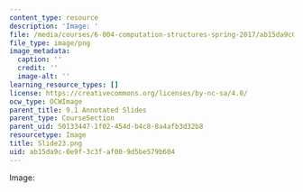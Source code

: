 ```yaml
---
content_type: resource
description: 'Image: '
file: /media/courses/6-004-computation-structures-spring-2017/ab15da9c0e9f3c3faf009d5be579b604_Slide23.png
file_type: image/png
image_metadata:
  caption: ''
  credit: ''
  image-alt: ''
learning_resource_types: []
license: https://creativecommons.org/licenses/by-nc-sa/4.0/
ocw_type: OCWImage
parent_title: 9.1 Annotated Slides
parent_type: CourseSection
parent_uid: 50133447-1f02-454d-b4c8-8a4afb3d32b8
resourcetype: Image
title: Slide23.png
uid: ab15da9c-0e9f-3c3f-af00-9d5be579b604
---
```

Image: 
